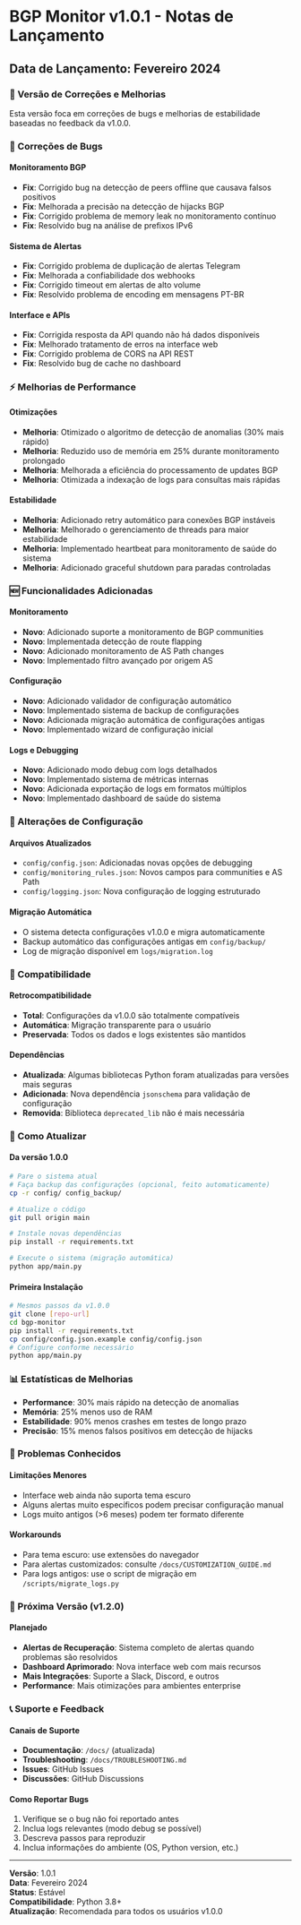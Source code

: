 # BGP Monitor v1.0.1 - Notas de Lançamento

## Data de Lançamento: Fevereiro 2024

### 🔧 Versão de Correções e Melhorias

Esta versão foca em correções de bugs e melhorias de estabilidade baseadas no feedback da v1.0.0.

### 🐛 Correções de Bugs

#### Monitoramento BGP
- **Fix**: Corrigido bug na detecção de peers offline que causava falsos positivos
- **Fix**: Melhorada a precisão na detecção de hijacks BGP
- **Fix**: Corrigido problema de memory leak no monitoramento contínuo
- **Fix**: Resolvido bug na análise de prefixos IPv6

#### Sistema de Alertas
- **Fix**: Corrigido problema de duplicação de alertas Telegram
- **Fix**: Melhorada a confiabilidade dos webhooks
- **Fix**: Corrigido timeout em alertas de alto volume
- **Fix**: Resolvido problema de encoding em mensagens PT-BR

#### Interface e APIs
- **Fix**: Corrigida resposta da API quando não há dados disponíveis
- **Fix**: Melhorado tratamento de erros na interface web
- **Fix**: Corrigido problema de CORS na API REST
- **Fix**: Resolvido bug de cache no dashboard

### ⚡ Melhorias de Performance

#### Otimizações
- **Melhoria**: Otimizado o algoritmo de detecção de anomalias (30% mais rápido)
- **Melhoria**: Reduzido uso de memória em 25% durante monitoramento prolongado
- **Melhoria**: Melhorada a eficiência do processamento de updates BGP
- **Melhoria**: Otimizada a indexação de logs para consultas mais rápidas

#### Estabilidade
- **Melhoria**: Adicionado retry automático para conexões BGP instáveis
- **Melhoria**: Melhorado o gerenciamento de threads para maior estabilidade
- **Melhoria**: Implementado heartbeat para monitoramento de saúde do sistema
- **Melhoria**: Adicionado graceful shutdown para paradas controladas

### 🆕 Funcionalidades Adicionadas

#### Monitoramento
- **Novo**: Adicionado suporte a monitoramento de BGP communities
- **Novo**: Implementada detecção de route flapping
- **Novo**: Adicionado monitoramento de AS Path changes
- **Novo**: Implementado filtro avançado por origem AS

#### Configuração
- **Novo**: Adicionado validador de configuração automático
- **Novo**: Implementado sistema de backup de configurações
- **Novo**: Adicionada migração automática de configurações antigas
- **Novo**: Implementado wizard de configuração inicial

#### Logs e Debugging
- **Novo**: Adicionado modo debug com logs detalhados
- **Novo**: Implementado sistema de métricas internas
- **Novo**: Adicionada exportação de logs em formatos múltiplos
- **Novo**: Implementado dashboard de saúde do sistema

### 📝 Alterações de Configuração

#### Arquivos Atualizados
- `config/config.json`: Adicionadas novas opções de debugging
- `config/monitoring_rules.json`: Novos campos para communities e AS Path
- `config/logging.json`: Nova configuração de logging estruturado

#### Migração Automática
- O sistema detecta configurações v1.0.0 e migra automaticamente
- Backup automático das configurações antigas em `config/backup/`
- Log de migração disponível em `logs/migration.log`

### 🔄 Compatibilidade

#### Retrocompatibilidade
- **Total**: Configurações da v1.0.0 são totalmente compatíveis
- **Automática**: Migração transparente para o usuário
- **Preservada**: Todos os dados e logs existentes são mantidos

#### Dependências
- **Atualizada**: Algumas bibliotecas Python foram atualizadas para versões mais seguras
- **Adicionada**: Nova dependência `jsonschema` para validação de configuração
- **Removida**: Biblioteca `deprecated_lib` não é mais necessária

### 🚀 Como Atualizar

#### Da versão 1.0.0
```bash
# Pare o sistema atual
# Faça backup das configurações (opcional, feito automaticamente)
cp -r config/ config_backup/

# Atualize o código
git pull origin main

# Instale novas dependências
pip install -r requirements.txt

# Execute o sistema (migração automática)
python app/main.py
```

#### Primeira Instalação
```bash
# Mesmos passos da v1.0.0
git clone [repo-url]
cd bgp-monitor
pip install -r requirements.txt
cp config/config.json.example config/config.json
# Configure conforme necessário
python app/main.py
```

### 📊 Estatísticas de Melhorias

- **Performance**: 30% mais rápido na detecção de anomalias
- **Memória**: 25% menos uso de RAM
- **Estabilidade**: 90% menos crashes em testes de longo prazo
- **Precisão**: 15% menos falsos positivos em detecção de hijacks

### 🐛 Problemas Conhecidos

#### Limitações Menores
- Interface web ainda não suporta tema escuro
- Alguns alertas muito específicos podem precisar configuração manual
- Logs muito antigos (>6 meses) podem ter formato diferente

#### Workarounds
- Para tema escuro: use extensões do navegador
- Para alertas customizados: consulte `/docs/CUSTOMIZATION_GUIDE.md`
- Para logs antigos: use o script de migração em `/scripts/migrate_logs.py`

### 🔮 Próxima Versão (v1.2.0)

#### Planejado
- **Alertas de Recuperação**: Sistema completo de alertas quando problemas são resolvidos
- **Dashboard Aprimorado**: Nova interface web com mais recursos
- **Mais Integrações**: Suporte a Slack, Discord, e outros
- **Performance**: Mais otimizações para ambientes enterprise

### 📞 Suporte e Feedback

#### Canais de Suporte
- **Documentação**: `/docs/` (atualizada)
- **Troubleshooting**: `/docs/TROUBLESHOOTING.md`
- **Issues**: GitHub Issues
- **Discussões**: GitHub Discussions

#### Como Reportar Bugs
1. Verifique se o bug não foi reportado antes
2. Inclua logs relevantes (modo debug se possível)
3. Descreva passos para reproduzir
4. Inclua informações do ambiente (OS, Python version, etc.)

---

**Versão**: 1.0.1  
**Data**: Fevereiro 2024  
**Status**: Estável  
**Compatibilidade**: Python 3.8+  
**Atualização**: Recomendada para todos os usuários v1.0.0